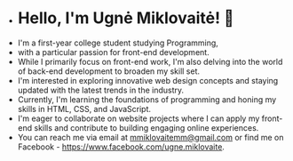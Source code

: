 - # Hello, I'm Ugnė Miklovaitė! 👋
- I'm a first-year college student studying Programming,
- with a particular passion for front-end development.
- While I primarily focus on front-end work, I'm also delving into the world of back-end development to broaden my skill set.
- I'm interested in exploring innovative web design concepts and staying updated with the latest trends in the industry.
- Currently, I'm learning the foundations of programming and honing my skills in HTML, CSS, and JavaScript.
- I'm eager to collaborate on website projects where I can apply my front-end skills and contribute to building engaging online experiences.
- You can reach me via email at mmiklovaitemm@gmail.com or find me on Facebook - https://www.facebook.com/ugne.miklovaite.
  
<!---- Fun fact: I can't resist stopping to say hello to every pup I meet on the street. --->
<!---
mmiklovaitemm/mmiklovaitemm is a ✨ special ✨ repository because its `README.md` (this file) appears on your GitHub profile.
You can click the Preview link to take a look at your changes.
--->
